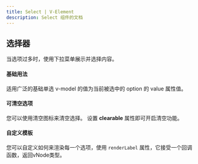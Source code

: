 ```yaml
---
title: Select | V-Element
description: Select 组件的文档
---
```

## 选择器

当选项过多时，使用下拉菜单展示并选择内容。

#### 基础用法

适用广泛的基础单选 v-model 的值为当前被选中的 option 的 value 属性值。

<preview path="../demo/Select/Basic.vue" title="基础选择器" description="Select 基础选择器"></preview>

#### 可清空选项

您可以使用清空图标来清空选择。
设置 **clearable** 属性即可开启清空功能。

<preview path="../demo/Select/Clearable.vue" title="基础选择器" description="Select 可清空选项"></preview>

#### 自定义模板

您可以自定义如何来渲染每一个选项，使用 `renderLabel` 属性，它接受一个回调函数，返回vNode类型。

<preview path="../demo/Select/CustomRender.vue" title="自定义模板" description="Select 自定义模板"></preview>


